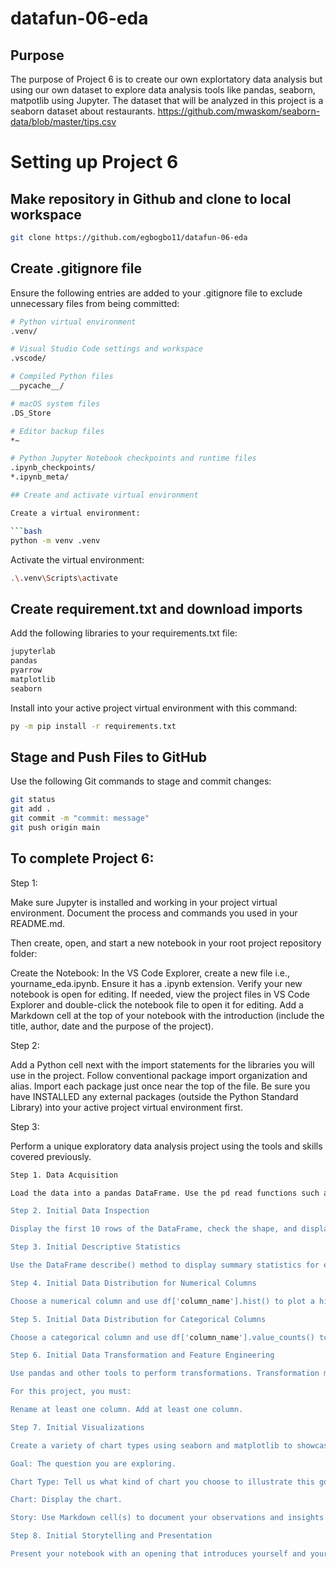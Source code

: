 # datafun-06-eda

## Purpose
The purpose of Project 6 is to create our own explortatory data analysis but using our own dataset to explore data analysis tools like pandas, seaborn, matpotlib using Jupyter. The dataset that will be analyzed in this project is a seaborn dataset about restaurants. 
https://github.com/mwaskom/seaborn-data/blob/master/tips.csv

# Setting up Project 6

## Make repository in Github and clone to local workspace
```bash
git clone https://github.com/egbogbo11/datafun-06-eda 
```

## Create .gitignore file
Ensure the following entries are added to your .gitignore file to exclude unnecessary files from being committed:

```bash
# Python virtual environment
.venv/

# Visual Studio Code settings and workspace
.vscode/

# Compiled Python files
__pycache__/

# macOS system files
.DS_Store

# Editor backup files
*~

# Python Jupyter Notebook checkpoints and runtime files
.ipynb_checkpoints/
*.ipynb_meta/

## Create and activate virtual environment

Create a virtual environment:

```bash
python -m venv .venv
```

Activate the virtual environment:

```bash
.\.venv\Scripts\activate
```
## Create requirement.txt and download imports
Add the following libraries to your requirements.txt file:

```bash
jupyterlab
pandas
pyarrow
matplotlib
seaborn
```
Install into your active project virtual environment with this command:

```bash
py -m pip install -r requirements.txt
```
## Stage and Push Files to GitHub

Use the following Git commands to stage and commit changes:

```bash
git status
git add .
git commit -m "commit: message"
git push origin main
```

## To complete Project 6: 

Step 1:

Make sure Jupyter is installed and working in your project virtual environment. Document the process and commands you used in your README.md.

Then create, open, and start a new notebook in your root project repository folder:

Create the Notebook: In the VS Code Explorer, create a new file i.e., yourname_eda.ipynb. Ensure it has a .ipynb extension.
Verify your new notebook is open for editing. If needed, view the project files in VS Code Explorer and double-click the notebook file to open it for editing.
Add a Markdown cell at the top of your notebook with the introduction (include the title, author, date and the purpose of the project).

Step 2: 

Add a Python cell next with the import statements for the libraries you will use in the project. Follow conventional package import organization and alias. Import each package just once near the top of the file. Be sure you have INSTALLED any external packages (outside the Python Standard Library) into your active project virtual environment first.

Step 3: 

Perform a unique exploratory data analysis project using the tools and skills covered previously.
```bash
Step 1. Data Acquisition

Load the data into a pandas DataFrame. Use the pd read functions such as pd.read_csv() or pd.read_excel() as appropriate. To read from the Seaborn dataset, we'll use sns.load_dataset() function and pass in the 'iris' (the name without .csv) to populate our DataFrame.

Step 2. Initial Data Inspection

Display the first 10 rows of the DataFrame, check the shape, and display the data types of each column using df.head(10), df.shape, and df.dtypes.

Step 3. Initial Descriptive Statistics

Use the DataFrame describe() method to display summary statistics for each column.

Step 4. Initial Data Distribution for Numerical Columns

Choose a numerical column and use df['column_name'].hist() to plot a histogram for that specific column. To show all the histograms for all numerical columns, use df.hist(). Afterwards, use a Markdown cell to document your observations.

Step 5. Initial Data Distribution for Categorical Columns

Choose a categorical column and use df['column_name'].value_counts() to display the count of each category. Use a loop to show the value counts for all categorical columns. Afterwards, use a Markdown cell to document your observations.

Step 6. Initial Data Transformation and Feature Engineering

Use pandas and other tools to perform transformations. Transformation may include renaming columns, adding new columns, or transforming existing data for more in-depth analysis.

For this project, you must:

Rename at least one column. Add at least one column.

Step 7. Initial Visualizations

Create a variety of chart types using seaborn and matplotlib to showcase different aspects of your data. For each chart, include the goal - what you want to learn/explore, the type of chart you choose, display the chart, and tell your data story. Use Markdown cells and Python cells. Create at least 3 subsections - each subsection should have the following parts:

Goal: The question you are exploring.

Chart Type: Tell us what kind of chart you choose to illustrate this goal.

Chart: Display the chart.

Story: Use Markdown cell(s) to document your observations and insights.

Step 8. Initial Storytelling and Presentation

Present your notebook with an opening that introduces yourself and your topic. Use Markdown section headings to introduce each step. Interpret the visualizations and statistics to narrate a clear and compelling data story. Present your findings in a logical and engaging manner.
```